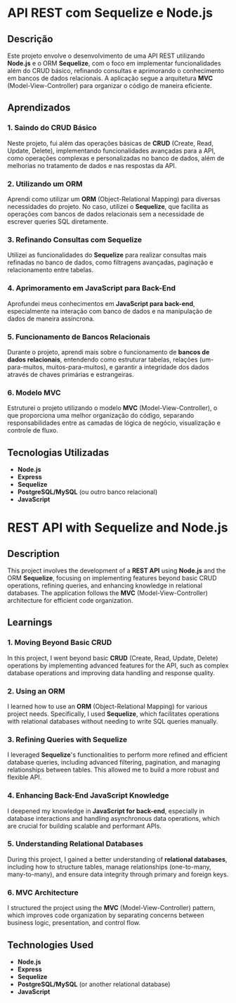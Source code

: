 # API REST com Sequelize e Node.js

## Descrição
Este projeto envolve o desenvolvimento de uma API REST utilizando **Node.js** e o ORM **Sequelize**, com o foco em implementar funcionalidades além do CRUD básico, refinando consultas e aprimorando o conhecimento em bancos de dados relacionais. A aplicação segue a arquitetura **MVC** (Model-View-Controller) para organizar o código de maneira eficiente.

## Aprendizados

### 1. Saindo do CRUD Básico
Neste projeto, fui além das operações básicas de **CRUD** (Create, Read, Update, Delete), implementando funcionalidades avançadas para a API, como operações complexas e personalizadas no banco de dados, além de melhorias no tratamento de dados e nas respostas da API.

### 2. Utilizando um ORM
Aprendi como utilizar um **ORM** (Object-Relational Mapping) para diversas necessidades do projeto. No caso, utilizei o **Sequelize**, que facilita as operações com bancos de dados relacionais sem a necessidade de escrever queries SQL diretamente.

### 3. Refinando Consultas com Sequelize
Utilizei as funcionalidades do **Sequelize** para realizar consultas mais refinadas no banco de dados, como filtragens avançadas, paginação e relacionamento entre tabelas.

### 4. Aprimoramento em JavaScript para Back-End
Aprofundei meus conhecimentos em **JavaScript para back-end**, especialmente na interação com banco de dados e na manipulação de dados de maneira assíncrona.

### 5. Funcionamento de Bancos Relacionais
Durante o projeto, aprendi mais sobre o funcionamento de **bancos de dados relacionais**, entendendo como estruturar tabelas, relações (um-para-muitos, muitos-para-muitos), e garantir a integridade dos dados através de chaves primárias e estrangeiras.

### 6. Modelo MVC
Estruturei o projeto utilizando o modelo **MVC** (Model-View-Controller), o que proporciona uma melhor organização do código, separando responsabilidades entre as camadas de lógica de negócio, visualização e controle de fluxo.

## Tecnologias Utilizadas
- **Node.js**
- **Express**
- **Sequelize**
- **PostgreSQL/MySQL** (ou outro banco relacional)
- **JavaScript**

# REST API with Sequelize and Node.js

## Description
This project involves the development of a **REST API** using **Node.js** and the ORM **Sequelize**, focusing on implementing features beyond basic CRUD operations, refining queries, and enhancing knowledge in relational databases. The application follows the **MVC** (Model-View-Controller) architecture for efficient code organization.

## Learnings

### 1. Moving Beyond Basic CRUD
In this project, I went beyond basic **CRUD** (Create, Read, Update, Delete) operations by implementing advanced features for the API, such as complex database operations and improving data handling and response quality.

### 2. Using an ORM
I learned how to use an **ORM** (Object-Relational Mapping) for various project needs. Specifically, I used **Sequelize**, which facilitates operations with relational databases without needing to write SQL queries manually.

### 3. Refining Queries with Sequelize
I leveraged **Sequelize**'s functionalities to perform more refined and efficient database queries, including advanced filtering, pagination, and managing relationships between tables. This allowed me to build a more robust and flexible API.

### 4. Enhancing Back-End JavaScript Knowledge
I deepened my knowledge in **JavaScript for back-end**, especially in database interactions and handling asynchronous data operations, which are crucial for building scalable and performant APIs.

### 5. Understanding Relational Databases
During this project, I gained a better understanding of **relational databases**, including how to structure tables, manage relationships (one-to-many, many-to-many), and ensure data integrity through primary and foreign keys.

### 6. MVC Architecture
I structured the project using the **MVC** (Model-View-Controller) pattern, which improves code organization by separating concerns between business logic, presentation, and control flow.

## Technologies Used
- **Node.js**
- **Express**
- **Sequelize**
- **PostgreSQL/MySQL** (or another relational database)
- **JavaScript**
